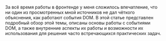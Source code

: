 За всё время работы в фронтенде у меня сложилось впечатление, что ни один из 
просмотренных мной источников не дал чёткого объяснения, как работают события 
DOM. В этой статье представлен подробный обзор этой темы, описаны основы работы 
с событиями DOM, а также внутренние аспекты их работы и возможности их 
использования для решения часто встречающихся практических задач.